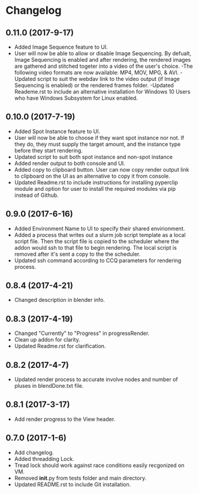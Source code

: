# Changelog

## 0.11.0 (2017-9-17)
- Added Image Sequence feature to UI.
- User will now be able to allow or disable Image Sequencing. By defualt, Image Sequencing is enabled and after rendering, the rendered images are gathered and stitched togeter into a video of the user's choice.
-The following video formats are now available: MP4, MOV, MPG, & AVI.
-Updated script to suit the webdav link to the video output (if Image Sequencing is enabled) or the rendered frames folder.
-Updated Reademe.rst to include an alternative installation for Windows 10 Users who have Windows Subsystem for Linux enabled. 

## 0.10.0 (2017-7-19)
- Added Spot Instance feature to UI.
- User will now be able to choose if they want spot instance nor not. If they do, they must supply the target amount, and the instance type before they start rendering.
- Updated script to suit both spot instance and non-spot instance
- Added render output to both console and UI.
- Added copy to clipboard button. User can now copy render output link to clipboard on the UI as an alternative to copy it from console.
- Updated Readme.rst to include instructions for installing pyperclip module and option for user to install the required modules via pip instead of Github.

## 0.9.0 (2017-6-16)
- Added Environment Name to UI to specify their shared envirionment.
- Added a process that writes out a slurm job script template as a local script file. Then the script file is copied to the scheduler where the addon would ssh to that file to begin rendering. The local script is removed after it's sent a copy to the the scheduler.
- Updated ssh command according to CCQ parameters for rendering process.

## 0.8.4 (2017-4-21)
- Changed description in blender info.

## 0.8.3 (2017-4-19)

- Changed "Currently" to "Progress" in progressRender.
- Clean up addon for clarity.
- Updated Readme.rst for clarification.

## 0.8.2 (2017-4-7)

- Updated render process to accurate involve nodes and number of pluses in blendDone.txt file.

## 0.8.1 (2017-3-17)

- Add render progress to the View header.

## 0.7.0 (2017-1-6)

- Add changelog.
- Added threadding Lock.
- Tread lock should work against race conditions easily recgonized on VM.
- Removed __init__.py from tests folder and main directory.
- Updated README.rst to include Git installation.